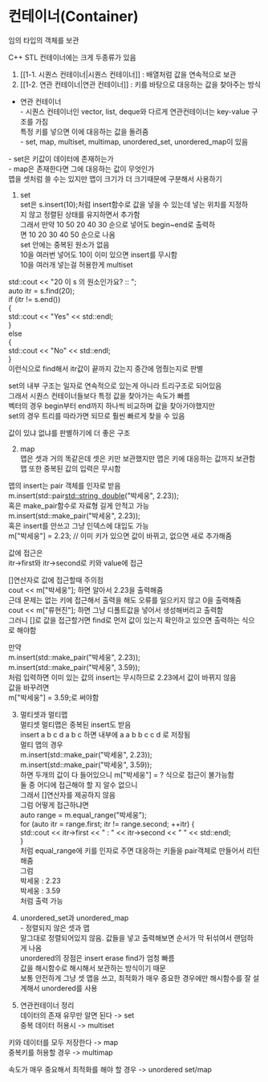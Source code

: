# 컨테이너(Container)

임의 타입의 객체를 보관

C++ STL 컨테이너에는 크게 두종류가 있음  
1. [[1-1. 시퀀스 컨테이너|시퀀스 컨테이너]] : 배열처럼 값을 연속적으로 보관  
2. [[1-2. 연관 컨테이너|연관 컨테이너]] : 키를 바탕으로 대응하는 값을 찾아주는 방식  
  



- 연관 컨테이너  
- 시퀀스 컨테이너인 vector, list, deque와 다르게 연관컨테이너는 key-value 구조를 가짐  
특정 키를 넣으면 이에 대응하는 값을 돌려줌  
- set, map, multiset, multimap, unordered_set, unordered_map이 있음  
  
- set은 키값이 데이터에 존재하는가  
- map은 존재한다면 그에 대응하는 값이 무엇인가  
맵을 셋처럼 쓸 수는 있지만 맵이 크기가 더 크기때문에 구분해서 사용하기  
  
1) set  
set은 s.insert(10);처럼 insert함수로 값을 넣을 수 있는데 넣는 위치를 지정하지 않고 정렬된 상태를 유지하면서 추가함  
그래서 만약 10 50 20 40 30 순으로 넣어도 begin~end로 출력하면 10 20 30 40 50 순으로 나옴  
set 안에는 중복된 원소가 없음  
10을 여러번 넣어도 10이 이미 있으면 insert를 무시함  
10을 여러개 넣는걸 허용한게 multiset  
  
std::cout << "20 이 s 의 원소인가요? :: ";  
auto itr = s.find(20);  
if (itr != s.end())  
{  
std::cout << "Yes" << std::endl;  
}   
else   
{  
std::cout << "No" << std::endl;  
}  
이런식으로 find해서 itr값이 끝까지 갔는지 중간에 멈췄는지로 판별  
  
set의 내부 구조는 일자로 연속적으로 있는게 아니라 트리구조로 되어있음  
그래서 시퀀스 컨테이너들보다 특정 값을 찾아가는 속도가 빠름  
벡터의 경우 begin부터 end까지 하나씩 비교하며 값을 찾아가야했지만  
set의 경우 트리를 따라가면 되므로 훨씬 빠르게 찾을 수 있음

값이 있냐 없냐를 판별하기에 더 좋은 구조  
  
2) map  
맵은 셋과 거의 똑같은데 셋은 키만 보관했지만 맵은 키에 대응하는 값까지 보관함  
맵 또한 중복된 값의 입력은 무시함  
  
맵의 insert는 pair 객체를 인자로 받음  
m.insert(std::pair<std::string, double>("박세웅", 2.23));  
혹은 make_pair함수로 자료형 길게 안적고 가능  
m.insert(std::make_pair("박세웅", 2.23));  
혹은 insert를 안쓰고 그냥 인덱스에 대입도 가능  
m["박세웅"] = 2.23; // 이미 키가 있으면 값이 바뀌고, 없으면 새로 추가해줌  
  
값에 접근은  
itr->first와 itr->second로 키와 value에 접근  
  
[]연산자로 값에 접근할때 주의점  
cout << m["박세웅"]; 하면 알아서 2.23을 출력해줌  
근데 문제는 없는 키에 접근해서 출력을 해도 오류를 일으키지 않고 0을 출력해줌  
cout << m["류현진"]; 하면 그냥 디폴트값을 넣어서 생성해버리고 출력함  
그러니 []로 값을 접근할거면 find로 먼저 값이 있는지 확인하고 있으면 출력하는 식으로 해야함  
  
만약   
m.insert(std::make_pair("박세웅", 2.23));  
m.insert(std::make_pair("박세웅", 3.59));  
처럼 입력하면 이미 있는 값의 insert는 무시하므로 2.23에서 값이 바뀌지 않음  
값을 바꾸려면  
m["박세웅"] = 3.59;로 써야함  
  
3) 멀티셋과 멀티맵  
멀티셋 멀티맵은 중복된 insert도 받음  
insert a b c d a b c 하면 내부에 a a b b c c d 로 저장됨  
멀티 맵의 경우   
m.insert(std::make_pair("박세웅", 2.23));  
m.insert(std::make_pair("박세웅", 3.59));  
하면 두개의 값이 다 들어있으니 m["박세웅"] = ? 식으로 접근이 불가능함  
둘 중 어디에 접근해야 할 지 알수 없으니  
그래서 []연산자를 제공하지 않음  
그럼 어떻게 접근하냐면   
auto range = m.equal_range("박세웅");  
for (auto itr = range.first; itr != range.second; ++itr) {  
std::cout << itr->first << " : " << itr->second << " " << std::endl;  
}  
처럼 equal_range에 키를 인자로 주면 대응하는 키들을 pair객체로 만들어서 리턴해줌  
그럼   
박세웅 : 2.23  
박세웅 : 3.59  
처럼 출력 가능  
  
4) unordered_set과 unordered_map  
- 정렬되지 않은 셋과 맵  
말그대로 정렬되어있지 않음. 값들을 넣고 출력해보면 순서가 막 뒤섞여서 랜덤하게 나옴  
unordered의 장점은 insert erase find가 엄청 빠름  
값을 해시함수로 해시해서 보관하는 방식이기 때문  
보통 안전하게 그냥 셋 맵을 쓰고, 최적화가 매우 중요한 경우에만 해시함수를 잘 설계해서 unordered를 사용  
  
5) 연관컨테이너 정리  
데이터의 존재 유무만 알면 된다 -> set  
중복 데이터 허용시 -> multiset  
  
키와 데이터를 모두 저장한다 -> map  
중복키를 허용할 경우 -> multimap  
  
속도가 매우 중요해서 최적화를 해야 할 경우 -> unordered set/map

  